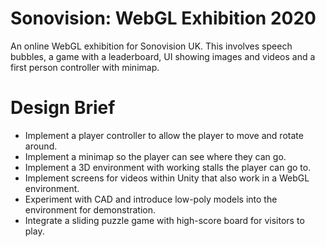 # Sonovision: WebGL Exhibition 2020
An online WebGL exhibition for Sonovision UK. This involves speech bubbles, a game with a leaderboard, UI showing images and videos and a first person controller with minimap.

# Design Brief 
- Implement a player controller to allow the player to move and rotate around.
- Implement a minimap so the player can see where they can go.
- Implement a 3D environment with working stalls the player can go to.
- Implement screens for videos within Unity that also work in a WebGL environment.
- Experiment with CAD and introduce low-poly models into the environment for demonstration.
- Integrate a sliding puzzle game with high-score board for visitors to play.
